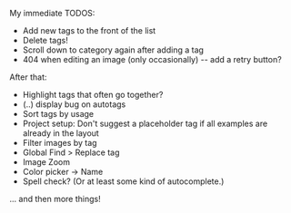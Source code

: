 My immediate TODOS:

- Add new tags to the front of the list
- Delete tags!
- Scroll down to category again after adding a tag
- 404 when editing an image (only occasionally) -- add a retry button?

After that:

- Highlight tags that often go together?
- \(..\) display bug on autotags
- Sort tags by usage
- Project setup: Don't suggest a placeholder tag if all examples are already in the layout
- Filter images by tag
- Global Find > Replace tag
- Image Zoom
- Color picker -> Name
- Spell check? (Or at least some kind of autocomplete.)

... and then more things!
